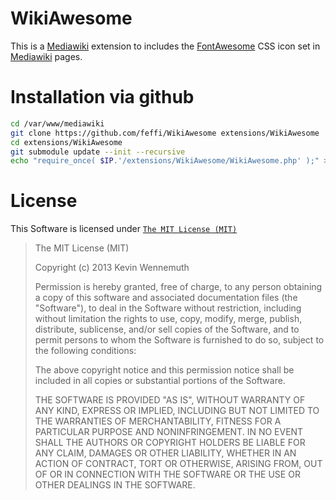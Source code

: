 WikiAwesome
=

This is a <a href="http://www.mediawiki.org/">Mediawiki</a> extension to includes the <a href="http://fortawesome.github.io/Font-Awesome/">FontAwesome</a> CSS icon set in <a href="http://www.mediawiki.org/">Mediawiki</a> pages.

Installation via github
=

```bash
cd /var/www/mediawiki
git clone https://github.com/feffi/WikiAwesome extensions/WikiAwesome
cd extensions/WikiAwesome
git submodule update --init --recursive
echo "require_once( $IP.'/extensions/WikiAwesome/WikiAwesome.php' );" >> LocalSettings.php
```

License
=
This Software is licensed under <a href="http://opensource.org/licenses/MIT">`The MIT License (MIT)`</a> 

> The MIT License (MIT)
> 
> Copyright (c) 2013 Kevin Wennemuth
> 
> Permission is hereby granted, free of charge, to any person obtaining a copy
> of this software and associated documentation files (the "Software"), to deal
> in the Software without restriction, including without limitation the rights
> to use, copy, modify, merge, publish, distribute, sublicense, and/or sell
> copies of the Software, and to permit persons to whom the Software is
> furnished to do so, subject to the following conditions:
> 
> The above copyright notice and this permission notice shall be included in
> all copies or substantial portions of the Software.
> 
> THE SOFTWARE IS PROVIDED "AS IS", WITHOUT WARRANTY OF ANY KIND, EXPRESS OR
> IMPLIED, INCLUDING BUT NOT LIMITED TO THE WARRANTIES OF MERCHANTABILITY,
> FITNESS FOR A PARTICULAR PURPOSE AND NONINFRINGEMENT. IN NO EVENT SHALL THE
> AUTHORS OR COPYRIGHT HOLDERS BE LIABLE FOR ANY CLAIM, DAMAGES OR OTHER
> LIABILITY, WHETHER IN AN ACTION OF CONTRACT, TORT OR OTHERWISE, ARISING FROM,
> OUT OF OR IN CONNECTION WITH THE SOFTWARE OR THE USE OR OTHER DEALINGS IN
> THE SOFTWARE.
